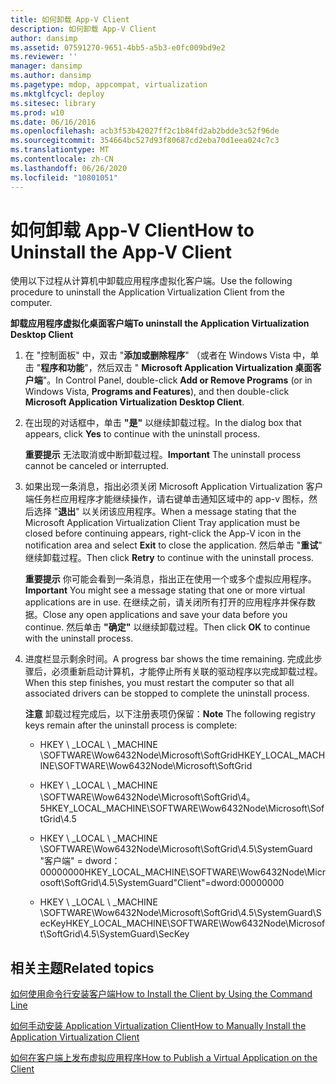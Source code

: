 ```yaml
---
title: 如何卸载 App-V Client
description: 如何卸载 App-V Client
author: dansimp
ms.assetid: 07591270-9651-4bb5-a5b3-e0fc009bd9e2
ms.reviewer: ''
manager: dansimp
ms.author: dansimp
ms.pagetype: mdop, appcompat, virtualization
ms.mktglfcycl: deploy
ms.sitesec: library
ms.prod: w10
ms.date: 06/16/2016
ms.openlocfilehash: acb3f53b42027ff2c1b84fd2ab2bdde3c52f96de
ms.sourcegitcommit: 354664bc527d93f80687cd2eba70d1eea024c7c3
ms.translationtype: MT
ms.contentlocale: zh-CN
ms.lasthandoff: 06/26/2020
ms.locfileid: "10801051"
---
```

# <span data-ttu-id="25d7c-103">如何卸载 App-V Client</span><span class="sxs-lookup"><span data-stu-id="25d7c-103">How to Uninstall the App-V Client</span></span>


<span data-ttu-id="25d7c-104">使用以下过程从计算机中卸载应用程序虚拟化客户端。</span><span class="sxs-lookup"><span data-stu-id="25d7c-104">Use the following procedure to uninstall the Application Virtualization Client from the computer.</span></span>

**<span data-ttu-id="25d7c-105">卸载应用程序虚拟化桌面客户端</span><span class="sxs-lookup"><span data-stu-id="25d7c-105">To uninstall the Application Virtualization Desktop Client</span></span>**

1.  <span data-ttu-id="25d7c-106">在 "控制面板" 中，双击 "**添加或删除程序**" （或者在 Windows Vista 中，单击 "**程序和功能**"，然后双击 " **Microsoft Application Virtualization 桌面客户端**"。</span><span class="sxs-lookup"><span data-stu-id="25d7c-106">In Control Panel, double-click **Add or Remove Programs** (or in Windows Vista, **Programs and Features**), and then double-click **Microsoft Application Virtualization Desktop Client**.</span></span>

2.  <span data-ttu-id="25d7c-107">在出现的对话框中，单击 **"是"** 以继续卸载过程。</span><span class="sxs-lookup"><span data-stu-id="25d7c-107">In the dialog box that appears, click **Yes** to continue with the uninstall process.</span></span>

    <span data-ttu-id="25d7c-108">**重要提示** 无法取消或中断卸载过程。</span><span class="sxs-lookup"><span data-stu-id="25d7c-108">**Important** The uninstall process cannot be canceled or interrupted.</span></span>

     

3.  <span data-ttu-id="25d7c-109">如果出现一条消息，指出必须关闭 Microsoft Application Virtualization 客户端任务栏应用程序才能继续操作，请右键单击通知区域中的 app-v 图标，然后选择 "**退出**" 以关闭该应用程序。</span><span class="sxs-lookup"><span data-stu-id="25d7c-109">When a message stating that the Microsoft Application Virtualization Client Tray application must be closed before continuing appears, right-click the App-V icon in the notification area and select **Exit** to close the application.</span></span> <span data-ttu-id="25d7c-110">然后单击 "**重试**" 继续卸载过程。</span><span class="sxs-lookup"><span data-stu-id="25d7c-110">Then click **Retry** to continue with the uninstall process.</span></span>

    <span data-ttu-id="25d7c-111">**重要提示** 你可能会看到一条消息，指出正在使用一个或多个虚拟应用程序。</span><span class="sxs-lookup"><span data-stu-id="25d7c-111">**Important** You might see a message stating that one or more virtual applications are in use.</span></span> <span data-ttu-id="25d7c-112">在继续之前，请关闭所有打开的应用程序并保存数据。</span><span class="sxs-lookup"><span data-stu-id="25d7c-112">Close any open applications and save your data before you continue.</span></span> <span data-ttu-id="25d7c-113">然后单击 **"确定"** 以继续卸载过程。</span><span class="sxs-lookup"><span data-stu-id="25d7c-113">Then click **OK** to continue with the uninstall process.</span></span>

     

4.  <span data-ttu-id="25d7c-114">进度栏显示剩余时间。</span><span class="sxs-lookup"><span data-stu-id="25d7c-114">A progress bar shows the time remaining.</span></span> <span data-ttu-id="25d7c-115">完成此步骤后，必须重新启动计算机，才能停止所有关联的驱动程序以完成卸载过程。</span><span class="sxs-lookup"><span data-stu-id="25d7c-115">When this step finishes, you must restart the computer so that all associated drivers can be stopped to complete the uninstall process.</span></span>

    <span data-ttu-id="25d7c-116">**注意** 卸载过程完成后，以下注册表项仍保留：</span><span class="sxs-lookup"><span data-stu-id="25d7c-116">**Note** The following registry keys remain after the uninstall process is complete:</span></span>

    -   <span data-ttu-id="25d7c-117">HKEY \ _LOCAL \ _MACHINE \\SOFTWARE\\Wow6432Node\\Microsoft\\SoftGrid</span><span class="sxs-lookup"><span data-stu-id="25d7c-117">HKEY\_LOCAL\_MACHINE\\SOFTWARE\\Wow6432Node\\Microsoft\\SoftGrid</span></span>

    -   <span data-ttu-id="25d7c-118">HKEY \ _LOCAL \ _MACHINE \\SOFTWARE\\Wow6432Node\\Microsoft\\SoftGrid\\4。5</span><span class="sxs-lookup"><span data-stu-id="25d7c-118">HKEY\_LOCAL\_MACHINE\\SOFTWARE\\Wow6432Node\\Microsoft\\SoftGrid\\4.5</span></span>

    -   <span data-ttu-id="25d7c-119">HKEY \ _LOCAL \ _MACHINE \\SOFTWARE\\Wow6432Node\\Microsoft\\SoftGrid\\4.5\\SystemGuard "客户端" = dword：00000000</span><span class="sxs-lookup"><span data-stu-id="25d7c-119">HKEY\_LOCAL\_MACHINE\\SOFTWARE\\Wow6432Node\\Microsoft\\SoftGrid\\4.5\\SystemGuard"Client"=dword:00000000</span></span>

    -   <span data-ttu-id="25d7c-120">HKEY \ _LOCAL \ _MACHINE \\SOFTWARE\\Wow6432Node\\Microsoft\\SoftGrid\\4.5\\SystemGuard\\SecKey</span><span class="sxs-lookup"><span data-stu-id="25d7c-120">HKEY\_LOCAL\_MACHINE\\SOFTWARE\\Wow6432Node\\Microsoft\\SoftGrid\\4.5\\SystemGuard\\SecKey</span></span>

     

## <span data-ttu-id="25d7c-121">相关主题</span><span class="sxs-lookup"><span data-stu-id="25d7c-121">Related topics</span></span>


[<span data-ttu-id="25d7c-122">如何使用命令行安装客户端</span><span class="sxs-lookup"><span data-stu-id="25d7c-122">How to Install the Client by Using the Command Line</span></span>](how-to-install-the-client-by-using-the-command-line-new.md)

[<span data-ttu-id="25d7c-123">如何手动安装 Application Virtualization Client</span><span class="sxs-lookup"><span data-stu-id="25d7c-123">How to Manually Install the Application Virtualization Client</span></span>](how-to-manually-install-the-application-virtualization-client.md)

[<span data-ttu-id="25d7c-124">如何在客户端上发布虚拟应用程序</span><span class="sxs-lookup"><span data-stu-id="25d7c-124">How to Publish a Virtual Application on the Client</span></span>](how-to-publish-a-virtual-application-on-the-client.md)

 

 





